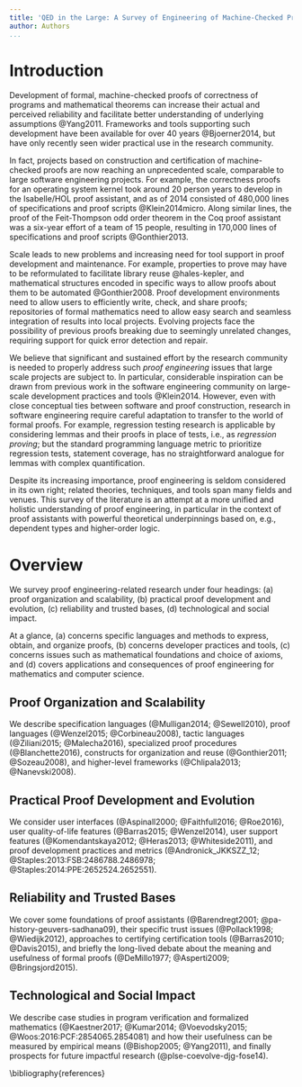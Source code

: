 ```yaml
---
title: 'QED in the Large: A Survey of Engineering of Machine-Checked Proofs'
author: Authors
...
```


# Introduction

Development of formal, machine-checked proofs of correctness of programs and mathematical theorems can increase their actual and perceived reliability and facilitate better understanding of underlying assumptions @Yang2011. Frameworks and tools supporting such development have been available for over 40 years @Bjoerner2014, but have only recently seen wider practical use in the research community. 

In fact, projects based on construction and certification of machine-checked proofs are now reaching an unprecedented scale, comparable to large software engineering projects. For example, the correctness proofs for an operating system kernel took around 20 person years to develop in the Isabelle/HOL proof assistant, and as of 2014 consisted of 480,000 lines of specifications and proof scripts @Klein2014micro. Along similar lines, the proof of the Feit-Thompson odd order theorem in the Coq proof assistant was a six-year effort of a team of 15 people, resulting in 170,000 lines of specifications and proof scripts @Gonthier2013.

Scale leads to new problems and increasing need for tool support in proof development and maintenance. For example, properties to prove may have to be reformulated to facilitate library reuse @hales-kepler, and mathematical structures encoded in specific ways to allow proofs about them to be automated @Gonthier2008. Proof development environments need to allow users to efficiently write, check, and share proofs; repositories of formal mathematics need to allow easy search and seamless integration of results into local projects. Evolving projects face the possibility of previous proofs breaking due to seemingly unrelated changes, requiring support for quick error detection and repair.

We believe that significant and sustained effort by the research community is needed to properly address such _proof engineering_ issues that large scale projects are subject to. In particular, considerable inspiration can be drawn from previous work in the software engineering community on large-scale development practices and tools @Klein2014. However, even with close conceptual ties between software and proof construction, research in software engineering require careful adaptation to transfer to the world of formal proofs. For example, regression testing research is applicable by considering lemmas and their proofs in place of tests, i.e., as  _regression proving_; but the standard programming language metric to prioritize regression tests, statement coverage, has no straightforward analogue for lemmas with complex quantification.

Despite its increasing importance, proof engineering is seldom considered in its own right; related theories, techniques, and tools span  many fields and venues. This survey of the literature is an attempt at a more unified and holistic understanding of proof engineering, in particular in the context of proof assistants with powerful theoretical underpinnings based on, e.g., dependent types and higher-order logic.

# Overview

We survey proof engineering-related research under four headings: (a) proof organization and scalability, (b) practical proof development and evolution, (c) reliability and trusted bases, (d) technological and social impact.

At a glance, (a) concerns specific languages and methods to express, obtain, and organize proofs, (b) concerns developer practices and tools, (c) concerns issues such as mathematical foundations and choice of axioms, and (d) covers applications and consequences of proof engineering for mathematics and computer science.

## Proof Organization and Scalability

We describe specification languages (@Mulligan2014; @Sewell2010), proof languages (@Wenzel2015; @Corbineau2008), tactic languages (@Ziliani2015; @Malecha2016), specialized proof procedures (@Blanchette2016), constructs for organization and reuse (@Gonthier2011; @Sozeau2008), and higher-level frameworks (@Chlipala2013; @Nanevski2008).

## Practical Proof Development and Evolution

We consider user interfaces (@Aspinall2000; @Faithfull2016; @Roe2016), user quality-of-life features (@Barras2015; @Wenzel2014), user support features (@Komendantskaya2012; @Heras2013; @Whiteside2011), and proof development practices and metrics (@Andronick_JKKSZZ_12; @Staples:2013:FSB:2486788.2486978; @Staples:2014:PPE:2652524.2652551).

## Reliability and Trusted Bases

We cover some foundations of proof assistants (@Barendregt2001; @pa-history-geuvers-sadhana09), their specific trust issues (@Pollack1998; @Wiedijk2012), approaches to certifying certification tools (@Barras2010; @Davis2015), and briefly the long-lived debate about the meaning and usefulness of formal proofs (@DeMillo1977; @Asperti2009; @Bringsjord2015).

## Technological and Social Impact

We describe case studies in program verification and formalized mathematics (@Kaestner2017; @Kumar2014; @Voevodsky2015; @Woos:2016:PCF:2854065.2854081) and how their usefulness can be measured by empirical means (@Bishop2005; @Yang2011), and finally prospects for future impactful research (@plse-coevolve-djg-fose14).

\bibliography{references}
